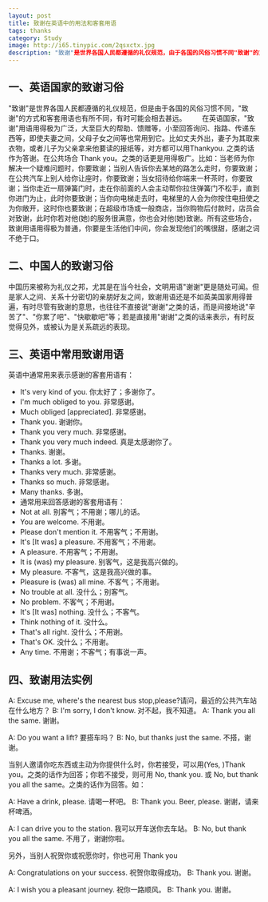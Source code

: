 ```yaml
---
layout: post
title: 致谢在英语中的用法和客套用语
tags: thanks
category: Study
image: http://i65.tinypic.com/2qsxctx.jpg
description: "致谢"是世界各国人民都遵循的礼仪规范，由于各国的风俗习惯不同"致谢"的方式有所不同。 在英语国家，"致谢"用语用得极为广泛，大至巨大的帮助、馈赠等，小至回答询问、指路。
---
```


## 一、英语国家的致谢习俗

"致谢"是世界各国人民都遵循的礼仪规范，但是由于各国的风俗习惯不同，"致谢"的方式和客套用语也有所不同，有时可能会相去甚远。
　　在英语国家，"致谢"用语用得极为广泛，大至巨大的帮助、馈赠等，小至回答询问、指路、传递东西等，即使夫妻之间，父母子女之间等也常用到它。比如丈夫外出，妻子为其取来衣物，或者儿子为父亲拿来他要读的报纸等，对方都可以用Thankyou. 之类的话作为答谢。在公共场合 Thank you。之类的话更是用得极广。比如：当老师为你解决一个疑难问题时，你要致谢；当别人告诉你去某地的路怎么走时，你要致谢；在公共汽车上别人给你让座时，你要致谢；当女招待给你端来一杯茶时，你要致谢；当你走近一扇弹簧门时，走在你前面的人会主动帮你拉住弹簧门不松手，直到你进门为止，此时你要致谢；当你向电梯走去时，电梯里的人会为你按住电扭使之为你敞开，这时你也要致谢；在超级市场或一般商店，当你购物后付款时，店员会对致谢，此时你若对他(她)的服务很满意，你也会对他(她)致谢。所有这些场合，致谢用语用得极为普通，你要是生活他们中间，你会发现他们的嘴很甜，感谢之词不绝于口。

## 二、中国人的致谢习俗

中国历来被称为礼仪之邦，尤其是在当今社会，文明用语"谢谢"更是随处可闻。但是家人之间、关系十分密切的亲朋好友之间，致谢用语还是不如英美国家用得普遍，有时尽管有致谢的意思，也往往不直接说"谢谢"之类的话，而是间接地说"辛苦了"、"你累了吧"、"快歇歇吧"等；若是直接用"谢谢"之类的话来表示，有时反觉得见外，或被认为是关系疏远的表现。

## 三、英语中常用致谢用语

英语中通常用来表示感谢的客套用语有：

* It's very kind of you. 你太好了；多谢你了。
* I'm much obliged to you. 非常感谢。
* Much obliged [appreciated]. 非常感谢。
* Thank you. 谢谢你。
* Thank you very much. 非常感谢。
* Thank you very much indeed. 真是太感谢你了。
* Thanks. 谢谢。
* Thanks a lot. 多谢。
* Thanks very much. 非常感谢。
* Thanks so much. 非常感谢。
* Many thanks. 多谢。
* 通常用来回答感谢的客套用语有：
* Not at all. 别客气；不用谢；哪儿的话。
* You are welcome. 不用谢。
* Please don't mention it. 不用客气；不用谢。
* It's [It was] a pleasure. 不用客气；不用谢。
* A pleasure. 不用客气；不用谢。
* It is (was) my pleasure. 别客气，这是我高兴做的。
* My pleasure. 不客气，这是我高兴做的事。
* Pleasure is (was) all mine. 不客气；不用谢。
* No trouble at all. 没什么；别客气。
* No problem. 不客气；不用谢。
* It's [It was] nothing. 没什么；不客气。
* Think nothing of it. 没什么。
* That's all right. 没什么；不用谢。
* That's OK. 没什么；不用谢。
* Any time. 不用谢；不客气；有事说一声。

## 四、致谢用法实例

A: Excuse me, where's the nearest bus stop,please?请问，最近的公共汽车站在什么地方？
B: I'm sorry, I don't know. 对不起，我不知道。
A: Thank you all the same. 谢谢。

A: Do you want a lift? 要搭车吗？
B: No, but thanks just the same. 不搭，谢谢。

当别人邀请你吃东西或主动为你提供什么时，你若接受，可以用(Yes, )Thank you。之类的话作为回答；你若不接受，则可用 No, thank you. 或 No, but thank you all the same。之类的话作为回答。如：

A: Have a drink, please. 请喝一杯吧。
B: Thank you. Beer, please. 谢谢，请来杯啤酒。

A: I can drive you to the station. 我可以开车送你去车站。
B: No, but thank you all the same. 不用了，谢谢你啦。

另外，当别人祝贺你或祝愿你时，你也可用 Thank you

A: Congratulations on your success. 祝贺你取得成功。
B: Thank you. 谢谢。

A: I wish you a pleasant journey. 祝你一路顺风。
B: Thank you. 谢谢。

